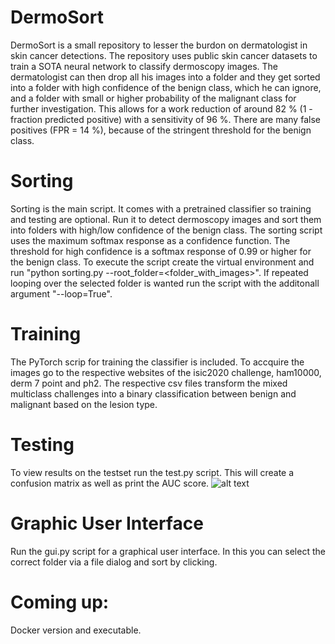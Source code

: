 # DermoSort
DermoSort is a small repository to lesser the burdon on dermatologist in skin cancer detections. The repository uses public skin cancer datasets to train a SOTA neural network to classify dermoscopy images. The dermatologist can then drop all his images into a folder and they get sorted into a folder with high confidence of the benign class, which he can ignore, and a folder with small or higher probability of the malignant class for further investigation. This allows for a work reduction of around 82 % (1 - fraction predicted positive) with a sensitivity of 96 %. There are many false positives (FPR = 14 %), because of the stringent threshold for the benign class.
# Sorting
Sorting is the main script. It comes with a pretrained classifier so training and testing are optional. Run it to detect dermoscopy images and sort them into folders with high/low confidence of the benign class. The sorting script uses the maximum softmax response as a confidence function. The threshold for high confidence is a softmax response of 0.99 or higher for the benign class. To execute the script create the virtual environment and run "python sorting.py --root_folder=<folder_with_images>". If repeated looping over the selected folder is wanted run the script with the additonall argument "--loop=True".
# Training
The PyTorch scrip for training the classifier is included. To accquire the images go to the respective websites of the isic2020 challenge, ham10000, derm 7 point and ph2. The respective csv files transform the mixed multiclass challenges into a binary classification between benign and malignant based on the lesion type.
# Testing
To view results on the testset run the test.py script. This will create a confusion matrix as well as print the AUC score.
![alt text](https://github.com/Levin-Kobelke/DermoSort/edit/master/confMat.png?raw=true)

# Graphic User Interface
Run the gui.py script for a graphical user interface. In this you can select the correct folder via a file dialog and sort by clicking. 
# Coming up:
Docker version and executable.
